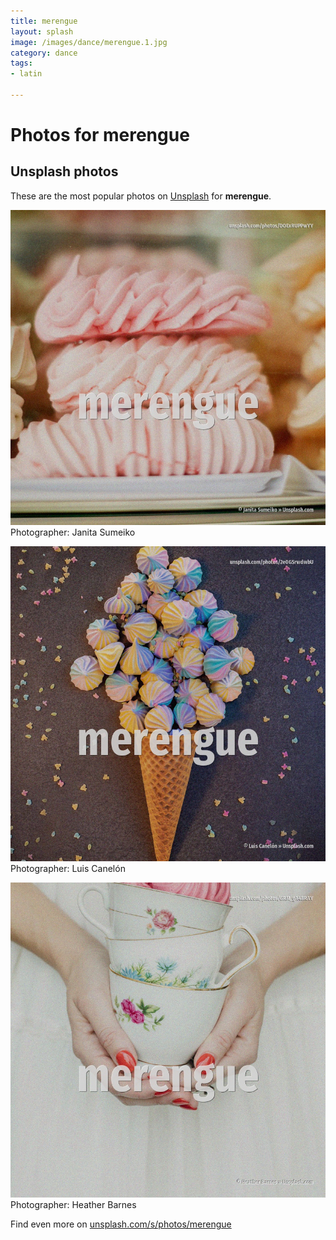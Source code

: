 ```yaml
---
title: merengue
layout: splash
image: /images/dance/merengue.1.jpg
category: dance
tags:
- latin

---
```

# Photos for merengue
 
## Unsplash photos
These are the most popular photos on [Unsplash](https://unsplash.com) for **merengue**.
 
![merengue](/images/dance/merengue.1.jpg)
Photographer:  Janita Sumeiko
 
![merengue](/images/dance/merengue.2.jpg)
Photographer:  Luis Canelón
 
![merengue](/images/dance/merengue.3.jpg)
Photographer:  Heather Barnes
 
Find even more on [unsplash.com/s/photos/merengue](https://unsplash.com/s/photos/merengue)
 
